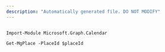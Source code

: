 ```yaml
---
description: "Automatically generated file. DO NOT MODIFY"
---
```


```powershellv2

Import-Module Microsoft.Graph.Calendar

Get-MgPlace -PlaceId $placeId

```